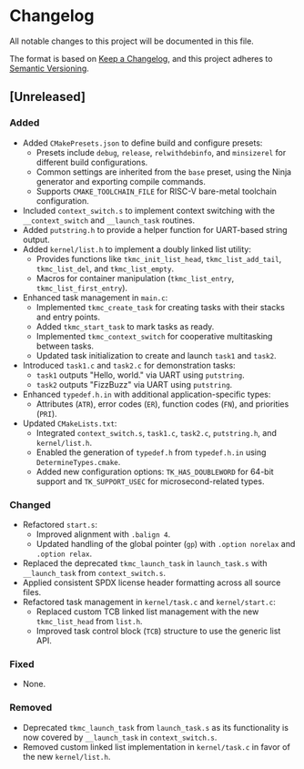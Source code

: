 # Changelog

All notable changes to this project will be documented in this file.

The format is based on [Keep a Changelog](https://keepachangelog.com/en/1.0.0/),
and this project adheres to [Semantic Versioning](https://semver.org/spec/v2.0.0.html).

## [Unreleased]

### Added
- Added `CMakePresets.json` to define build and configure presets:
  - Presets include `debug`, `release`, `relwithdebinfo`, and `minsizerel` for different build configurations.
  - Common settings are inherited from the `base` preset, using the Ninja generator and exporting compile commands.
  - Supports `CMAKE_TOOLCHAIN_FILE` for RISC-V bare-metal toolchain configuration.
- Included `context_switch.s` to implement context switching with the `__context_switch` and `__launch_task` routines.
- Added `putstring.h` to provide a helper function for UART-based string output.
- Added `kernel/list.h` to implement a doubly linked list utility:
  - Provides functions like `tkmc_init_list_head`, `tkmc_list_add_tail`, `tkmc_list_del`, and `tkmc_list_empty`.
  - Macros for container manipulation (`tkmc_list_entry`, `tkmc_list_first_entry`).
- Enhanced task management in `main.c`:
  - Implemented `tkmc_create_task` for creating tasks with their stacks and entry points.
  - Added `tkmc_start_task` to mark tasks as ready.
  - Implemented `tkmc_context_switch` for cooperative multitasking between tasks.
  - Updated task initialization to create and launch `task1` and `task2`.
- Introduced `task1.c` and `task2.c` for demonstration tasks:
  - `task1` outputs "Hello, world." via UART using `putstring`.
  - `task2` outputs "FizzBuzz" via UART using `putstring`.
- Enhanced `typedef.h.in` with additional application-specific types:
  - Attributes (`ATR`), error codes (`ER`), function codes (`FN`), and priorities (`PRI`).
- Updated `CMakeLists.txt`:
  - Integrated `context_switch.s`, `task1.c`, `task2.c`, `putstring.h`, and `kernel/list.h`.
  - Enabled the generation of `typedef.h` from `typedef.h.in` using `DetermineTypes.cmake`.
  - Added new configuration options: `TK_HAS_DOUBLEWORD` for 64-bit support and `TK_SUPPORT_USEC` for microsecond-related types.

### Changed
- Refactored `start.s`:
  - Improved alignment with `.balign 4`.
  - Updated handling of the global pointer (`gp`) with `.option norelax` and `.option relax`.
- Replaced the deprecated `tkmc_launch_task` in `launch_task.s` with `__launch_task` from `context_switch.s`.
- Applied consistent SPDX license header formatting across all source files.
- Refactored task management in `kernel/task.c` and `kernel/start.c`:
  - Replaced custom TCB linked list management with the new `tkmc_list_head` from `list.h`.
  - Improved task control block (`TCB`) structure to use the generic list API.

### Fixed
- None.

### Removed
- Deprecated `tkmc_launch_task` from `launch_task.s` as its functionality is now covered by `__launch_task` in `context_switch.s`.
- Removed custom linked list implementation in `kernel/task.c` in favor of the new `kernel/list.h`.

